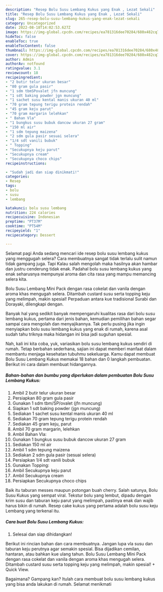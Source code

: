 ```yaml
---
description: "Resep Bolu Susu Lembang Kukus yang Enak , Lezat Sekali"
title: "Resep Bolu Susu Lembang Kukus yang Enak , Lezat Sekali"
slug: 265-resep-bolu-susu-lembang-kukus-yang-enak-lezat-sekali
category: Uncategorized
date: 2022-08-18T14:02:53.627Z
image: https://img-global.cpcdn.com/recipes/ea781316dee70284/680x482cq70/bolu-susu-lembang-kukus-foto-resep-utama.jpg
hideToc: false
enableToc: true
enableTocContent: false
thumbnail: https://img-global.cpcdn.com/recipes/ea781316dee70284/680x482cq70/bolu-susu-lembang-kukus-foto-resep-utama.jpg
cover: https://img-global.cpcdn.com/recipes/ea781316dee70284/680x482cq70/bolu-susu-lembang-kukus-foto-resep-utama.jpg
author: Admin
authorAv: notfound
ratingvalue: 3.1
reviewcount: 18
recipeingredient:
- "2 butir telur ukuran besar"
- "80 gram gula pasir"
- "1 sdm tbmSPovalet jfn muncung"
- "1 sdt baking powder jgn muncung"
- "1 sachet susu kental manis ukuran 40 ml"
- "70 gram tepung terigu protein rendah"
- "45 gram keju parut"
- "70 gram margarin lelehkan"
- " Bahan Vla"
- "1 bungkus susu bubuk dancow ukuran 27 gram"
- "150 ml air"
- "1 sdm tepung maizena"
- "2 sdm gula pasir sesuai selera"
- "1/4 sdt vanili bubuk"
- " Topping"
- "Secukupnya keju parut"
- "Secukupnya cream"
- "Secukupnya choco chips"
recipeinstructions:

- "Sudah jadi dan siap dinikmati!"
categories:
- Resep
tags:
- bolu
- susu
- lembang

katakunci: bolu susu lembang 
nutrition: 224 calories
recipecuisine: Indonesian
preptime: "PT37M"
cooktime: "PT54M"
recipeyield: "1"
recipecategory: Dessert

---
```



Selamat pagi Anda sedang mencari ide resep bolu susu lembang kukus yang menggugah selera? Cara membuatnya sangat tidak terlalu sulit namun tidak gampang juga. Tapi Kalau salah mengolah maka hasilnya akan hambar dan justru cenderung tidak enak. Padahal bolu susu lembang kukus yang enak seharusnya mempunyai aroma dan cita rasa yang mampu memancing selera kita.


Bolu Susu Lembang Mini Pack dengan rasa cokelat dan vanila dengan aroma khas mengugah selera. Ditambah custard susu serta topping keju yang melimpah, makin spesial! Perpaduan antara kue tradisional Surabi dan Dorayaki, dilengkapi dengan.

Banyak hal yang sedikit banyak mempengaruhi kualitas rasa dari bolu susu lembang kukus, pertama dari jenis bahan, kemudian pemilihan bahan segar sampai cara mengolah dan menyajikannya. Tak perlu pusing jika ingin menyiapkan bolu susu lembang kukus yang enak di rumah, karena asal sudah tahu triknya maka hidangan ini bisa jadi suguhan spesial.


Nah, kali ini kita coba, yuk, variasikan bolu susu lembang kukus sendiri di rumah. Tetap berbahan sederhana, sajian ini dapat memberi manfaat dalam membantu menjaga kesehatan tubuhmu sekeluarga. Kamu dapat membuat Bolu Susu Lembang Kukus memakai 18 bahan dan 0 langkah pembuatan. Berikut ini cara dalam membuat hidangannya.

<!--inarticleads1-->

##### Bahan-bahan dan bumbu yang diperlukan dalam pembuatan Bolu Susu Lembang Kukus:

1. Ambil 2 butir telur ukuran besar
1. Persiapkan 80 gram gula pasir
1. Gunakan 1 sdm tbm/SP/ovalet (jfn muncung)
1. Siapkan 1 sdt baking powder (jgn muncung)
1. Sediakan 1 sachet susu kental manis ukuran 40 ml
1. Sediakan 70 gram tepung terigu protein rendah
1. Sediakan 45 gram keju, parut
1. Ambil 70 gram margarin, lelehkan
1. Ambil  Bahan Vla:
1. Gunakan 1 bungkus susu bubuk dancow ukuran 27 gram
1. Sediakan 150 ml air
1. Ambil 1 sdm tepung maizena
1. Sediakan 2 sdm gula pasir (sesuai selera)
1. Persiapkan 1/4 sdt vanili bubuk
1. Gunakan  Topping:
1. Ambil Secukupnya keju parut
1. Ambil Secukupnya cream
1. Persiapkan Secukupnya choco chips


Baik itu taburan messes maupun potongan buah cherry. Salah satunya, Bolu Susu Kukus yang sempat viral. Tekstur bolu yang lembut, dipadu dengan krim susu dan taburan keju parut yang melimpah, pastinya enak dan wajib harus bikin di rumah. Resep cake kukus yang pertama adalah bolu susu keju Lembang yang terkenal itu. 

<!--inarticleads2-->

##### Cara buat Bolu Susu Lembang Kukus:


1. Selesai dan siap dihidangkan!

Berikut ini rincian bahan dan cara membuatnya. Jangan lupa vla susu dan taburan keju perutnya agar semakin spesial. Bisa dijadikan cemilan, hantaran, atau bahkan kue ulang tahun. Bolu Susu Lembang Mini Pack dengan rasa cokelat dan vanila dengan aroma khas mengugah selera. Ditambah custard susu serta topping keju yang melimpah, makin spesial! + Quick View. 

Bagaimana? Gampang kan? Itulah cara membuat bolu susu lembang kukus yang bisa anda lakukan di rumah. Selamat menikmati

